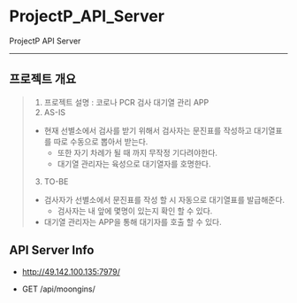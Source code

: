 # ProjectP_API_Server
ProjectP API Server

-------

## 프로젝트 개요
> 1. 프로젝트 설명 : 코로나 PCR 검사 대기열 관리 APP
> 2. AS-IS 
> - 현재 선별소에서 검사를 받기 위해서 검사자는 문진표를 작성하고 대기열표를 따로 수동으로 뽑아서 받는다. 
>	- 또한 자기 차례가 될 때 까지 무작정 기다려야한다.
>	- 대기열 관리자는 육성으로 대기열자를 호명한다.
> 3. TO-BE
> - 검사자가 선별소에서 문진표를 작성 할 시 자동으로 대기열표를 발급해준다.
>	- 검사자는 내 앞에 몇명이 있는지 확인 할 수 있다.
> - 대기열 관리자는 APP을 통해 대기자를 호출 할 수 있다.

## API Server Info
- http://49.142.100.135:7979/

- GET /api/moongins/ 

